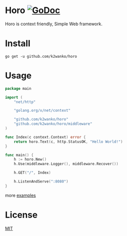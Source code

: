 # Horo [![GoDoc](https://godoc.org/github.com/k2wanko/horo?status.svg)](https://godoc.org/github.com/k2wanko/horo)
Horo is context friendly, Simple Web framework.

# Install 

```
go get -u github.com/k2wanko/horo
```

# Usage

```go
package main

import (
    "net/http"

    "golang.org/x/net/context"

    "github.com/k2wanko/horo"
    "github.com/k2wanko/horo/middleware"
)

func Index(c context.Context) error {
    return horo.Text(c, http.StatusOK, "Hello World!")
}

func main() {
    h := horo.New()
    h.Use(middleware.Logger(), middleware.Recover())

    h.GET("/", Index)

    h.ListenAndServe(":8080")
}
```

more [examples](https://github.com/k2wanko/horo-example)

# License

[MIT](https://github.com/k2wanko/horo/blob/master/LICENSE)